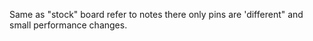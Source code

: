Same as "stock" board refer to notes there only pins are 'different" and small performance changes. 
